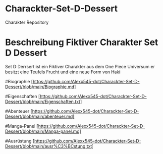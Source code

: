 # Charackter-Set-D-Dessert
 Charakter Repository
# Beschreibung Fiktiver Charakter Set D Dessert
Set D Derrsert ist ein Fiktiver Charakter aus dem One Piece Universum er besitzt eine Teufels Frucht und eine neue Form von Haki

 #Biographie
 [https://github.com/Alexx545-dot/Charackter-Set-D-Dessert/blob/main/Biographie.md]

#Eigenschaften
[https://github.com/Alexx545-dot/Charackter-Set-D-Dessert/blob/main/Eigenschaften.txt]

#Abenteuer
[https://github.com/Alexx545-dot/Charackter-Set-D-Dessert/blob/main/abenteuer.md]

#Manga-Panel
[https://github.com/Alexx545-dot/Charackter-Set-D-Dessert/blob/main/Manga-panel.md]

#Ausrüstung
[https://github.com/Alexx545-dot/Charackter-Set-D-Dessert/blob/main/ausr%C3%BCstung.txt]
